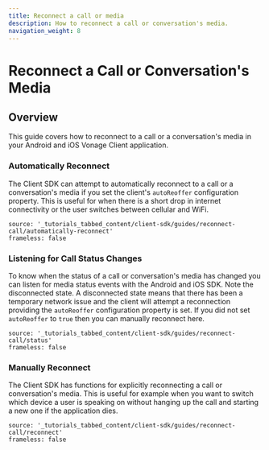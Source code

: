```yaml
---
title: Reconnect a call or media
description: How to reconnect a call or conversation's media.
navigation_weight: 8
---
```


# Reconnect a Call or Conversation's Media

## Overview

This guide covers how to reconnect to a call or a conversation's media in your Android and iOS Vonage Client application.

### Automatically Reconnect

The Client SDK can attempt to automatically reconnect to a call or a conversation's media if you set the client's `autoReoffer` configuration property. This is useful for when there is a short drop in internet connectivity or the user switches between cellular and WiFi.

```tabbed_content
source: '_tutorials_tabbed_content/client-sdk/guides/reconnect-call/automatically-reconnect'
frameless: false
```

### Listening for Call Status Changes

To know when the status of a call or conversation's media has changed you can listen for media status events with the Android and iOS SDK. Note the disconnected state. A disconnected state means that there has been a temporary network issue and the client will attempt a reconnection providing the `autoReoffer` configuration property is set. If you did not set `autoReoffer` to `true` then you can manually reconnect here. 

```tabbed_content
source: '_tutorials_tabbed_content/client-sdk/guides/reconnect-call/status'
frameless: false
```

### Manually Reconnect

The Client SDK has functions for explicitly reconnecting a call or conversation's media. This is useful for example when you want to switch which device a user is speaking on without hanging up the call and starting a new one if the application dies.

```tabbed_content
source: '_tutorials_tabbed_content/client-sdk/guides/reconnect-call/reconnect'
frameless: false
```
